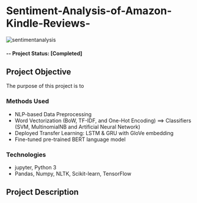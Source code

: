 # Sentiment-Analysis-of-Amazon-Kindle-Reviews-

![sentimentanalysis](https://user-images.githubusercontent.com/49653689/94883213-10b66280-0438-11eb-9eda-f0288f6f91ed.png)

#### -- Project Status: [Completed]

## Project Objective
The purpose of this project is to 

### Methods Used
* NLP-based Data Preprocessing 
* Word Vectorization (BoW, TF-IDF, and One-Hot Encoding) ==> Classifiers (SVM, MultinomialNB and Artificial Neural Network)
* Deployed Transfer Learning: LSTM & GRU with GloVe embedding
* Fine-tuned pre-trained BERT language model

### Technologies
* jupyter, Python 3
* Pandas, Numpy, NLTK, Scikit-learn, TensorFlow

## Project Description
